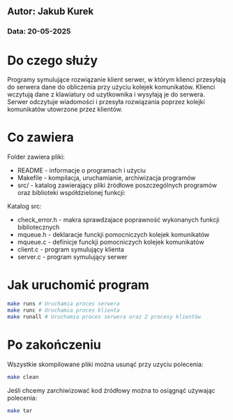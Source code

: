 ## Autor: Jakub Kurek

### Data: 20-05-2025

# Do czego służy
Programy symulujące rozwiązanie klient serwer, w którym klienci przesyłają do serwera dane do obliczenia przy użyciu kolejek komunikatów. Klienci wczytują dane z klawiatury od uzytkownika i wysyłają je do serwera. Serwer odczytuje wiadomości i przesyła rozwiązania poprzez kolejki komunikatów utowrzone przez klientów.

# Co zawiera

Folder zawiera pliki:
- README - informacje o programach i użyciu
- Makefile - kompilacja, uruchamianie, archiwizacja programów
- src/ - katalog zawierający pliki źródłowe poszczególnych programów oraz biblioteki współdzielonej funkcji:

Katalog src:
- check_error.h - makra sprawdzajace poprawność wykonanych funkcji bibliotecznych
- mqueue.h - deklaracje funckji pomocniczych kolejek komunikatów
- mqueue.c - definicje funckji pomocniczych kolejek komunikatów
- client.c - program symulujący klienta
- server.c - program symulujący serwer

# Jak uruchomić program
```bash
make runs # Uruchamia proces serwera
make runc # Uruchamia proces klienta
make runall # Uruchamia proces serwera oraz 2 procesy klientów
```

# Po zakończeniu

Wszystkie skompilowane pliki można usunąć przy uzyciu polecenia:
```bash
make clean
```
Jeśli chcemy zarchiwizować kod źródłowy można to osiągnąć używając polecenia:
```bash
make tar
```